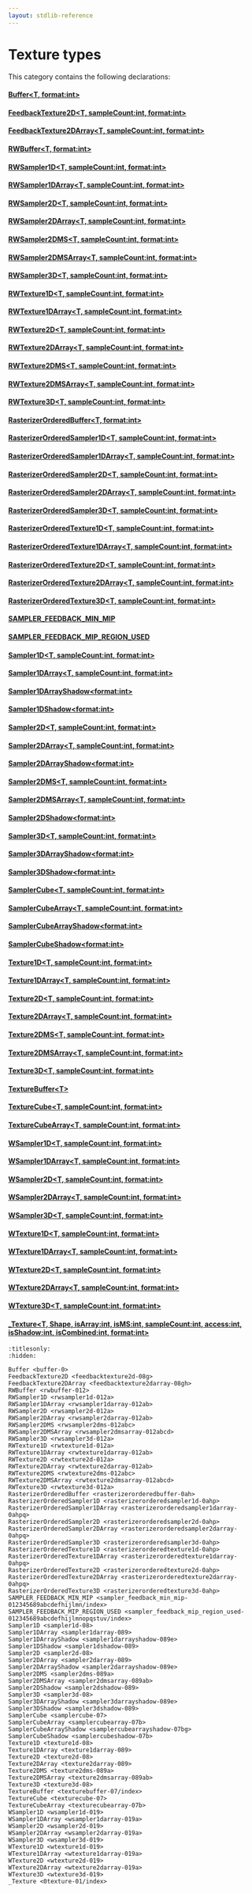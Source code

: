 ```yaml
---
layout: stdlib-reference
---
```

# Texture types

This category contains the following declarations:

#### [Buffer\<T, format:int\>](buffer-0.html)

#### [FeedbackTexture2D\<T, sampleCount:int, format:int\>](feedbacktexture2d-08g.html)

#### [FeedbackTexture2DArray\<T, sampleCount:int, format:int\>](feedbacktexture2darray-08gh.html)

#### [RWBuffer\<T, format:int\>](rwbuffer-012.html)

#### [RWSampler1D\<T, sampleCount:int, format:int\>](rwsampler1d-012a.html)

#### [RWSampler1DArray\<T, sampleCount:int, format:int\>](rwsampler1darray-012ab.html)

#### [RWSampler2D\<T, sampleCount:int, format:int\>](rwsampler2d-012a.html)

#### [RWSampler2DArray\<T, sampleCount:int, format:int\>](rwsampler2darray-012ab.html)

#### [RWSampler2DMS\<T, sampleCount:int, format:int\>](rwsampler2dms-012abc.html)

#### [RWSampler2DMSArray\<T, sampleCount:int, format:int\>](rwsampler2dmsarray-012abcd.html)

#### [RWSampler3D\<T, sampleCount:int, format:int\>](rwsampler3d-012a.html)

#### [RWTexture1D\<T, sampleCount:int, format:int\>](rwtexture1d-012a.html)

#### [RWTexture1DArray\<T, sampleCount:int, format:int\>](rwtexture1darray-012ab.html)

#### [RWTexture2D\<T, sampleCount:int, format:int\>](rwtexture2d-012a.html)

#### [RWTexture2DArray\<T, sampleCount:int, format:int\>](rwtexture2darray-012ab.html)

#### [RWTexture2DMS\<T, sampleCount:int, format:int\>](rwtexture2dms-012abc.html)

#### [RWTexture2DMSArray\<T, sampleCount:int, format:int\>](rwtexture2dmsarray-012abcd.html)

#### [RWTexture3D\<T, sampleCount:int, format:int\>](rwtexture3d-012a.html)

#### [RasterizerOrderedBuffer\<T, format:int\>](rasterizerorderedbuffer-0ah.html)

#### [RasterizerOrderedSampler1D\<T, sampleCount:int, format:int\>](rasterizerorderedsampler1d-0ahp.html)

#### [RasterizerOrderedSampler1DArray\<T, sampleCount:int, format:int\>](rasterizerorderedsampler1darray-0ahpq.html)

#### [RasterizerOrderedSampler2D\<T, sampleCount:int, format:int\>](rasterizerorderedsampler2d-0ahp.html)

#### [RasterizerOrderedSampler2DArray\<T, sampleCount:int, format:int\>](rasterizerorderedsampler2darray-0ahpq.html)

#### [RasterizerOrderedSampler3D\<T, sampleCount:int, format:int\>](rasterizerorderedsampler3d-0ahp.html)

#### [RasterizerOrderedTexture1D\<T, sampleCount:int, format:int\>](rasterizerorderedtexture1d-0ahp.html)

#### [RasterizerOrderedTexture1DArray\<T, sampleCount:int, format:int\>](rasterizerorderedtexture1darray-0ahpq.html)

#### [RasterizerOrderedTexture2D\<T, sampleCount:int, format:int\>](rasterizerorderedtexture2d-0ahp.html)

#### [RasterizerOrderedTexture2DArray\<T, sampleCount:int, format:int\>](rasterizerorderedtexture2darray-0ahpq.html)

#### [RasterizerOrderedTexture3D\<T, sampleCount:int, format:int\>](rasterizerorderedtexture3d-0ahp.html)

#### [SAMPLER\_FEEDBACK\_MIN\_MIP](sampler_feedback_min_mip-012345689abcdefhijlmn/index.html)

#### [SAMPLER\_FEEDBACK\_MIP\_REGION\_USED](sampler_feedback_mip_region_used-012345689abcdefhijlmnopqstuv/index.html)

#### [Sampler1D\<T, sampleCount:int, format:int\>](sampler1d-08.html)

#### [Sampler1DArray\<T, sampleCount:int, format:int\>](sampler1darray-089.html)

#### [Sampler1DArrayShadow\<format:int\>](sampler1darrayshadow-089e.html)

#### [Sampler1DShadow\<format:int\>](sampler1dshadow-089.html)

#### [Sampler2D\<T, sampleCount:int, format:int\>](sampler2d-08.html)

#### [Sampler2DArray\<T, sampleCount:int, format:int\>](sampler2darray-089.html)

#### [Sampler2DArrayShadow\<format:int\>](sampler2darrayshadow-089e.html)

#### [Sampler2DMS\<T, sampleCount:int, format:int\>](sampler2dms-089a.html)

#### [Sampler2DMSArray\<T, sampleCount:int, format:int\>](sampler2dmsarray-089ab.html)

#### [Sampler2DShadow\<format:int\>](sampler2dshadow-089.html)

#### [Sampler3D\<T, sampleCount:int, format:int\>](sampler3d-08.html)

#### [Sampler3DArrayShadow\<format:int\>](sampler3darrayshadow-089e.html)

#### [Sampler3DShadow\<format:int\>](sampler3dshadow-089.html)

#### [SamplerCube\<T, sampleCount:int, format:int\>](samplercube-07.html)

#### [SamplerCubeArray\<T, sampleCount:int, format:int\>](samplercubearray-07b.html)

#### [SamplerCubeArrayShadow\<format:int\>](samplercubearrayshadow-07bg.html)

#### [SamplerCubeShadow\<format:int\>](samplercubeshadow-07b.html)

#### [Texture1D\<T, sampleCount:int, format:int\>](texture1d-08.html)

#### [Texture1DArray\<T, sampleCount:int, format:int\>](texture1darray-089.html)

#### [Texture2D\<T, sampleCount:int, format:int\>](texture2d-08.html)

#### [Texture2DArray\<T, sampleCount:int, format:int\>](texture2darray-089.html)

#### [Texture2DMS\<T, sampleCount:int, format:int\>](texture2dms-089a.html)

#### [Texture2DMSArray\<T, sampleCount:int, format:int\>](texture2dmsarray-089ab.html)

#### [Texture3D\<T, sampleCount:int, format:int\>](texture3d-08.html)

#### [TextureBuffer\<T\>](texturebuffer-07/index.html)

#### [TextureCube\<T, sampleCount:int, format:int\>](texturecube-07.html)

#### [TextureCubeArray\<T, sampleCount:int, format:int\>](texturecubearray-07b.html)

#### [WSampler1D\<T, sampleCount:int, format:int\>](wsampler1d-019.html)

#### [WSampler1DArray\<T, sampleCount:int, format:int\>](wsampler1darray-019a.html)

#### [WSampler2D\<T, sampleCount:int, format:int\>](wsampler2d-019.html)

#### [WSampler2DArray\<T, sampleCount:int, format:int\>](wsampler2darray-019a.html)

#### [WSampler3D\<T, sampleCount:int, format:int\>](wsampler3d-019.html)

#### [WTexture1D\<T, sampleCount:int, format:int\>](wtexture1d-019.html)

#### [WTexture1DArray\<T, sampleCount:int, format:int\>](wtexture1darray-019a.html)

#### [WTexture2D\<T, sampleCount:int, format:int\>](wtexture2d-019.html)

#### [WTexture2DArray\<T, sampleCount:int, format:int\>](wtexture2darray-019a.html)

#### [WTexture3D\<T, sampleCount:int, format:int\>](wtexture3d-019.html)

#### [\_Texture\<T, Shape, isArray:int, isMS:int, sampleCount:int, access:int, isShadow:int, isCombined:int, format:int\>](0texture-01/index.html)


```{toctree}
:titlesonly:
:hidden:

Buffer <buffer-0>
FeedbackTexture2D <feedbacktexture2d-08g>
FeedbackTexture2DArray <feedbacktexture2darray-08gh>
RWBuffer <rwbuffer-012>
RWSampler1D <rwsampler1d-012a>
RWSampler1DArray <rwsampler1darray-012ab>
RWSampler2D <rwsampler2d-012a>
RWSampler2DArray <rwsampler2darray-012ab>
RWSampler2DMS <rwsampler2dms-012abc>
RWSampler2DMSArray <rwsampler2dmsarray-012abcd>
RWSampler3D <rwsampler3d-012a>
RWTexture1D <rwtexture1d-012a>
RWTexture1DArray <rwtexture1darray-012ab>
RWTexture2D <rwtexture2d-012a>
RWTexture2DArray <rwtexture2darray-012ab>
RWTexture2DMS <rwtexture2dms-012abc>
RWTexture2DMSArray <rwtexture2dmsarray-012abcd>
RWTexture3D <rwtexture3d-012a>
RasterizerOrderedBuffer <rasterizerorderedbuffer-0ah>
RasterizerOrderedSampler1D <rasterizerorderedsampler1d-0ahp>
RasterizerOrderedSampler1DArray <rasterizerorderedsampler1darray-0ahpq>
RasterizerOrderedSampler2D <rasterizerorderedsampler2d-0ahp>
RasterizerOrderedSampler2DArray <rasterizerorderedsampler2darray-0ahpq>
RasterizerOrderedSampler3D <rasterizerorderedsampler3d-0ahp>
RasterizerOrderedTexture1D <rasterizerorderedtexture1d-0ahp>
RasterizerOrderedTexture1DArray <rasterizerorderedtexture1darray-0ahpq>
RasterizerOrderedTexture2D <rasterizerorderedtexture2d-0ahp>
RasterizerOrderedTexture2DArray <rasterizerorderedtexture2darray-0ahpq>
RasterizerOrderedTexture3D <rasterizerorderedtexture3d-0ahp>
SAMPLER_FEEDBACK_MIN_MIP <sampler_feedback_min_mip-012345689abcdefhijlmn/index>
SAMPLER_FEEDBACK_MIP_REGION_USED <sampler_feedback_mip_region_used-012345689abcdefhijlmnopqstuv/index>
Sampler1D <sampler1d-08>
Sampler1DArray <sampler1darray-089>
Sampler1DArrayShadow <sampler1darrayshadow-089e>
Sampler1DShadow <sampler1dshadow-089>
Sampler2D <sampler2d-08>
Sampler2DArray <sampler2darray-089>
Sampler2DArrayShadow <sampler2darrayshadow-089e>
Sampler2DMS <sampler2dms-089a>
Sampler2DMSArray <sampler2dmsarray-089ab>
Sampler2DShadow <sampler2dshadow-089>
Sampler3D <sampler3d-08>
Sampler3DArrayShadow <sampler3darrayshadow-089e>
Sampler3DShadow <sampler3dshadow-089>
SamplerCube <samplercube-07>
SamplerCubeArray <samplercubearray-07b>
SamplerCubeArrayShadow <samplercubearrayshadow-07bg>
SamplerCubeShadow <samplercubeshadow-07b>
Texture1D <texture1d-08>
Texture1DArray <texture1darray-089>
Texture2D <texture2d-08>
Texture2DArray <texture2darray-089>
Texture2DMS <texture2dms-089a>
Texture2DMSArray <texture2dmsarray-089ab>
Texture3D <texture3d-08>
TextureBuffer <texturebuffer-07/index>
TextureCube <texturecube-07>
TextureCubeArray <texturecubearray-07b>
WSampler1D <wsampler1d-019>
WSampler1DArray <wsampler1darray-019a>
WSampler2D <wsampler2d-019>
WSampler2DArray <wsampler2darray-019a>
WSampler3D <wsampler3d-019>
WTexture1D <wtexture1d-019>
WTexture1DArray <wtexture1darray-019a>
WTexture2D <wtexture2d-019>
WTexture2DArray <wtexture2darray-019a>
WTexture3D <wtexture3d-019>
_Texture <0texture-01/index>
```
